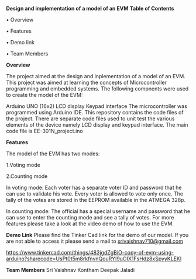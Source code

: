 **Design and implementation of a model of an EVM**
**Table of Contents**

•	Overview

•	Features

•	Demo link

•	Team Members

**Overview**

The project aimed at the design and inplementation of a model of an EVM. This project was aimed at learning the concepts of Microcontroller programming and embedded systems.
The following compnents were used to create the model of the EVM:

Arduino UNO
(16x2) LCD display
Keypad interface
The microcontroller was programmed using Arduino IDE. This repository contains the code files of the project. There are separate code files used to unit test the various elements of the device namely LCD display and keypad interface. The main code file is EE-301N_project.ino

**Features**

The model of the EVM has two modes:

1.Voting mode

2.Counting mode

In voting mode: Each voter has a separate voter ID and password that he can use to validate his vote. Every voter is allowed to vote only once. The tally of the votes are stored in the EEPROM available in the ATMEGA 328p.

In counting mode: The official has a special username and password that he can use to enter the counting mode and see a tally of votes. For more features please take a look at the video demo of how to use the EVM.

**Demo Link**
Please find the Tinker Cad link for the demo of our model. If you are not able to access it please send a mail to srivaishnav710@gmail.com

https://www.tinkercad.com/things/483jgdZgBiO-copy-of-evm-using-arduino?sharecode=UsPt0t5m8rkfnvnQouRYI9uOIX1FsHdz8xSpyyKLEKI

**Team Members**
Sri Vaishnav Kontham
Deepak Jaladi
